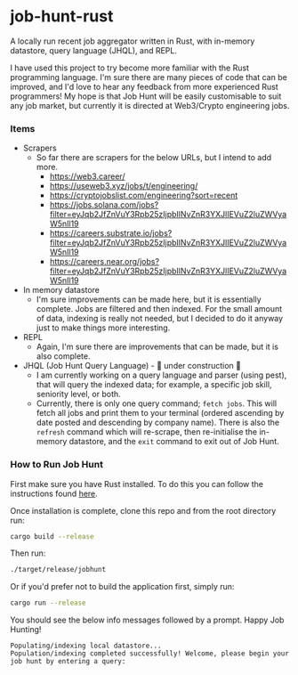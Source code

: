 # job-hunt-rust
A locally run recent job aggregator written in Rust, with in-memory datastore, query language (JHQL), and REPL.

I have used this project to try become more familiar with the Rust programming language. I'm sure there are many pieces of code that can be improved, and I'd love to hear any feedback from more experienced Rust programmers!
My hope is that Job Hunt will be easily customisable to suit any job market, but currently it is directed at Web3/Crypto engineering jobs.

### Items
- Scrapers
  - So far there are scrapers for the below URLs, but I intend to add more.
    - https://web3.career/
    - https://useweb3.xyz/jobs/t/engineering/
    - https://cryptojobslist.com/engineering?sort=recent
    - https://jobs.solana.com/jobs?filter=eyJqb2JfZnVuY3Rpb25zIjpbIlNvZnR3YXJlIEVuZ2luZWVyaW5nIl19
    - https://careers.substrate.io/jobs?filter=eyJqb2JfZnVuY3Rpb25zIjpbIlNvZnR3YXJlIEVuZ2luZWVyaW5nIl19
    - https://careers.near.org/jobs?filter=eyJqb2JfZnVuY3Rpb25zIjpbIlNvZnR3YXJlIEVuZ2luZWVyaW5nIl19
- In memory datastore
  - I'm sure improvements can be made here, but it is essentially complete. Jobs are filtered and then indexed. For the small amount of data, indexing is really not needed, but I decided to do it anyway just to make things more interesting.
- REPL
  - Again, I'm sure there are improvements that can be made, but it is also complete.
- JHQL (Job Hunt Query Language) - 🚧 under construction 🚧
  - I am currently working on a query language and parser (using pest), that will query the indexed data; for example, a specific job skill, seniority level, or both.
  - Currently, there is only one query command; `fetch jobs`. This will fetch all jobs and print them to your terminal (ordered ascending by date posted and descending by company name). There is also the `refresh` command which will re-scrape,
    then re-initialise the in-memory datastore, and the `exit` command to exit out of Job Hunt.

### How to Run Job Hunt

First make sure you have Rust installed. To do this you can follow the instructions found [here](https://www.rust-lang.org/tools/install).

Once installation is complete, clone this repo and from the root directory run:

```bash
cargo build --release
```

Then run:

```bash
./target/release/jobhunt
```

Or if you'd prefer not to build the application first, simply run:

```bash
cargo run --release
```

You should see the below info messages followed by a prompt. Happy Job Hunting!

```
Populating/indexing local datastore...
Population/indexing completed successfully! Welcome, please begin your job hunt by entering a query:
```
